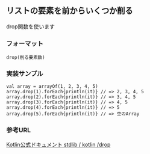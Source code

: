 
## リストの要素を前からいくつか削る

drop関数を使います

### フォーマット

    drop(削る要素数)

### 実装サンプル

    val array = arrayOf(1, 2, 3, 4, 5)
    array.drop(1).forEach{println(it)} // => 2, 3, 4, 5
    array.drop(2).forEach{println(it)} // => 3, 4, 5
    array.drop(3).forEach{println(it)} // => 4, 5
    array.drop(4).forEach{println(it)} // => 5
    array.drop(5).forEach{println(it)} // => 空のArray


### 参考URL

[Kotlin公式ドキュメント stdlib / kotlin /drop](http://kotlinlang.org/api/latest/jvm/stdlib/kotlin/drop.html)
